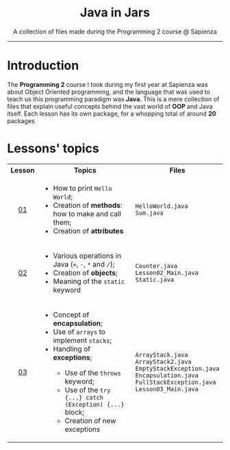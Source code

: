 <h1 align="center">Java in Jars</h1>
<p align="center">A collection of files made during the Programming 2 course @ Sapienza</p>

---

# Introduction

The **Programming 2** course I took during my first year at Sapienza was about
Object Oriented programming, and the language that was used to teach us this programming
paradigm was **Java**. This is a mere collection of files that explain useful concepts
behind the vast world of **OOP** and Java itself. Each lesson has its own package, for a
whopping total of around **20** packages

# Lessons' topics

<table align="center">
    <tr>
        <th>Lesson</th>
        <th>Topics</th>
        <th>Files</th>
    </tr>
    <tr>
        <td align="center"><a href="https://github.com/ElBi21/Java-In-Jars/tree/main/src/Lesson_01">01</a></td>
        <td><ul>
            <li>How to print <code>Hello World</code>;</li>
            <li>Creation of <b>methods</b>: how to make and call them;</li>
            <li>Creation of <b>attributes</b></li>
        </ul></td>
        <td>
            <code>HelloWorld.java</code>
            <br>
            <code>Sum.java</code>
        </td>
    </tr>
    <tr>
        <td align="center"><a href="https://github.com/ElBi21/Java-In-Jars/tree/main/src/Lesson_02">02</a></td>
        <td><ul>
            <li>Various operations in Java (<code>+</code>, <code>-</code>, <code>*</code> and <code>/</code>);</li>
            <li>Creation of <b>objects</b>;</li>
            <li>Meaning of the <code>static</code> keyword</li>
        </ul></td>
        <td>
            <code>Counter.java</code>
            <br>
            <code>Lesson02_Main.java</code>
            <br>
            <code>Static.java</code>
        </td>
    </tr>
    <tr>
        <td align="center"><a href="https://github.com/ElBi21/Java-In-Jars/tree/main/src/Lesson_03">03</a></td>
        <td><ul>
            <li>Concept of <b>encapsulation</b>;</li>
            <li>Use of <code>arrays</code> to implement <code>stacks</code>;</li>
            <li>Handling of <b>exceptions</b>;</li>
            <ul>
                <li>Use of the <code>throws</code> keyword;</li>
                <li>Use of the <code>try {...} catch (Exception) {...}</code> block;</li>
                <li>Creation of new exceptions</li>
            </ul>
        </ul></td>
        <td>
            <code>ArrayStack.java</code>
            <br>
            <code>ArrayStack2.java</code>
            <br>
            <code>EmptyStackException.java</code>
            <br>
            <code>Encapsulation.java</code>
            <br>
            <code>FullStackException.java</code>
            <br>
            <code>Lesson03_Main.java</code>
        </td>
    </tr>
</table>